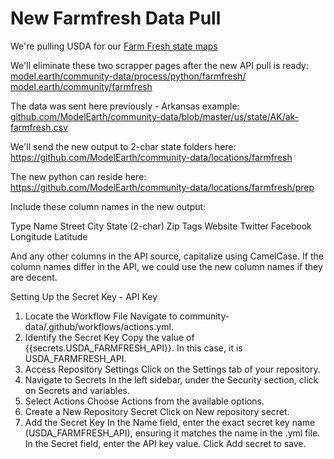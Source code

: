 # New Farmfresh Data Pull

We're pulling USDA for our [Farm Fresh state maps](/localsite/map/#show=farmfresh&state=NY)

We'll eliminate these two scrapper pages after the new API pull is ready:
[model.earth/community-data/process/python/farmfresh/](https://model.earth/community-data/process/python/farmfresh/)
[model.earth/community/farmfresh](https://model.earth/community/farmfresh)

The data was sent here previously - Arkansas example:
[github.com/ModelEarth/community-data/blob/master/us/state/AK/ak-farmfresh.csv](https://github.com/ModelEarth/community-data/blob/master/us/state/AK/ak-farmfresh.csv)

We'll send the new output to 2-char state folders here:
https://github.com/ModelEarth/community-data/locations/farmfresh

The new python can reside here:
https://github.com/ModelEarth/community-data/locations/farmfresh/prep

Include these column names in the new output:

Type
Name
Street
City
State (2-char)
Zip
Tags
Website
Twitter
Facebook
Longitude
Latitude

And any other columns in the API source, capitalize using CamelCase.
If the column names differ in the API, we could use the new column names if they are decent.

Setting Up the Secret Key - API Key
1. Locate the Workflow File
    Navigate to community-data/.github/workflows/actions.yml.
2. Identify the Secret Key
    Copy the value of {{secrets.USDA_FARMFRESH_API}}. In this case, it is USDA_FARMFRESH_API.
3. Access Repository Settings
    Click on the Settings tab of your repository.
4. Navigate to Secrets
    In the left sidebar, under the Security section, click on Secrets and variables.
5. Select Actions
    Choose Actions from the available options.
6. Create a New Repository Secret
    Click on New repository secret.
7. Add the Secret Key
    In the Name field, enter the exact secret key name (USDA_FARMFRESH_API), ensuring it matches the name in the .yml file.
    In the Secret field, enter the API key value.
    Click Add secret to save.
